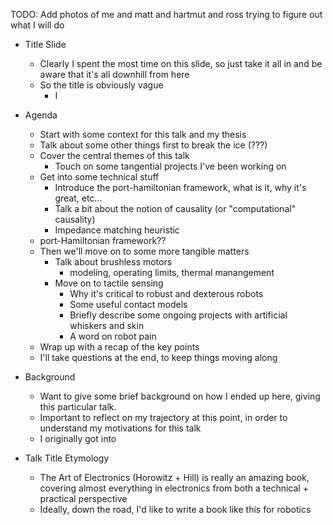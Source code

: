 TODO: Add photos of me and matt and hartmut and ross trying to figure out what I will do


- Title Slide
	- Clearly I spent the most time on this slide, so just take it all in and be aware that it's all downhill from here
	- So the title is obviously vague
		- I

- Agenda
	- Start with some context for this talk and my thesis
	- Talk about some other things first to break the ice (???)
	- Cover the central themes of this talk
		- Touch on some tangential projects I've been working on
	- Get into some technical stuff
		- Introduce the port-hamiltonian framework, what is it, why it's great, etc...
		- Talk a bit about the notion of causality (or "computational" causality)
		- Impedance matching heuristic
	- port-Hamiltonian framework??
	- Then we'll move on to some more tangible matters
		- Talk about brushless motors
			- modeling, operating limits, thermal manangement
		- Move on to tactile sensing
			- Why it's critical to robust and dexterous robots
			- Some useful contact models
			- Briefly describe some ongoing projects with artificial whiskers and skin
			- A word on robot pain
	- Wrap up with a recap of the key points
	- I'll take questions at the end, to keep things moving along

- Background
	- Want to give some brief background on how I ended up here, giving this particular talk.
	- Important to reflect on my trajectory at this point, in order to understand my motivations for this talk
	- I originally got into 



- Talk Title Etymology
	- The Art of Electronics (Horowitz + Hill) is really an amazing book, covering almost everything in electronics from both a technical + practical perspective
	- Ideally, down the road, I'd like to write a book like this for robotics
	